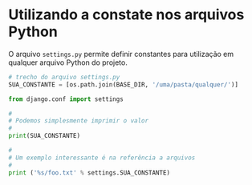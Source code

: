 Utilizando a constate nos arquivos Python
===

O arquivo `settings.py` permite definir constantes para utilização em qualquer arquivo Python do projeto. 

```python
# trecho do arquivo settings.py
SUA_CONSTANTE = [os.path.join(BASE_DIR, '/uma/pasta/qualquer/')]
```


```python
from django.conf import settings

#
# Podemos simplesmente imprimir o valor
#
print(SUA_CONSTANTE)

#
# Um exemplo interessante é na referência a arquivos
#
print ('%s/foo.txt' % settings.SUA_CONSTANTE)
```